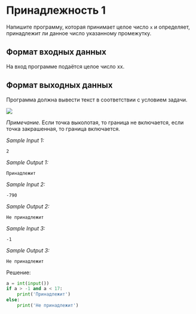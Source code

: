 # Принадлежность 1

Напишите программу, которая принимает целое число ```x``` и определяет, принадлежит ли данное число указанному промежутку. 

## Формат входных данных
На вход программе подаётся целое число xx.

## Формат выходных данных
Программа должна вывести текст в соответствии с условием задачи.

![](https://ucarecdn.com/9bd3a69a-d538-41a2-aefb-e76386c653f9/)


*Примечание.* Если точка выколотая, то граница не включается, если точка закрашенная, то граница включается.

*Sample Input 1:*
```
2
```

*Sample Output 1:*
```
Принадлежит
```

*Sample Input 2:*
```
-790
```

*Sample Output 2:*
```
Не принадлежит
```

*Sample Input 3:*
```
-1
```

*Sample Output 3:*
```
Не принадлежит
```

Решение:
```python
a = int(input())
if a > -1 and a < 17:
    print('Принадлежит')
else:
    print('Не принадлежит')
```
